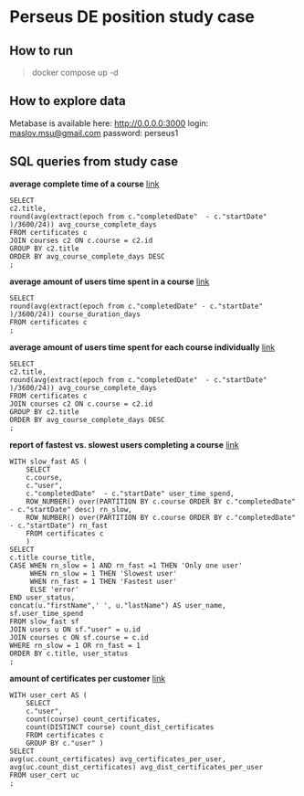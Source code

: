 # Perseus DE position study case

## How to run

> docker compose up -d

## How to explore data

Metabase is available here: http://0.0.0.0:3000
login: maslov.msu@gmail.com
password: perseus1

## SQL queries from study case

**average complete time of a course**  [link](http://0.0.0.0:3000/question/1-average-complete-time-of-a-course)
```
SELECT 
c2.title,
round(avg(extract(epoch from c."completedDate"  - c."startDate" )/3600/24)) avg_course_complete_days
FROM certificates c 
JOIN courses c2 ON c.course = c2.id
GROUP BY c2.title
ORDER BY avg_course_complete_days DESC 
;
```

**average amount of users time spent in a course**  [link](http://0.0.0.0:3000/question/33-average-amount-of-users-time-spent-in-a-course)
```
SELECT
round(avg(extract(epoch from c."completedDate" - c."startDate" )/3600/24)) course_duration_days
FROM certificates c
;
```

**average amount of users time spent for each course individually** [link](http://0.0.0.0:3000/question/34-average-amount-of-users-time-spent-for-each-course-individually)
```
SELECT 
c2.title,
round(avg(extract(epoch from c."completedDate"  - c."startDate" )/3600/24)) avg_course_complete_days
FROM certificates c 
JOIN courses c2 ON c.course = c2.id
GROUP BY c2.title
ORDER BY avg_course_complete_days DESC 
;
```

**report of fastest vs. slowest users completing a course** [link](http://0.0.0.0:3000/question/35-report-of-fastest-vs-slowest-users-completing-a-course)
```
WITH slow_fast AS (
	SELECT 
	c.course,
	c."user",
	c."completedDate"  - c."startDate" user_time_spend,
	ROW_NUMBER() over(PARTITION BY c.course ORDER BY c."completedDate"  - c."startDate" desc) rn_slow,
	ROW_NUMBER() over(PARTITION BY c.course ORDER BY c."completedDate"  - c."startDate") rn_fast
	FROM certificates c
	)
SELECT
c.title course_title,
CASE WHEN rn_slow = 1 AND rn_fast =1 THEN 'Only one user'
	 WHEN rn_slow = 1 THEN 'Slowest user'
	 WHEN rn_fast = 1 THEN 'Fastest user'
	 ELSE 'error'
END user_status,
concat(u."firstName",' ', u."lastName") AS user_name,
sf.user_time_spend
FROM slow_fast sf
JOIN users u ON sf."user" = u.id 
JOIN courses c ON sf.course = c.id 
WHERE rn_slow = 1 OR rn_fast = 1
ORDER BY c.title, user_status
;
```

**amount of certificates per customer** [link](http://0.0.0.0:3000/question/36-amount-of-certificates-per-customer)
```
WITH user_cert AS (
	SELECT 
	c."user",
	count(course) count_certificates,
	count(DISTINCT course) count_dist_certificates
	FROM certificates c 
	GROUP BY c."user" )
SELECT 
avg(uc.count_certificates) avg_certificates_per_user,
avg(uc.count_dist_certificates) avg_dist_certificates_per_user
FROM user_cert uc
;
```